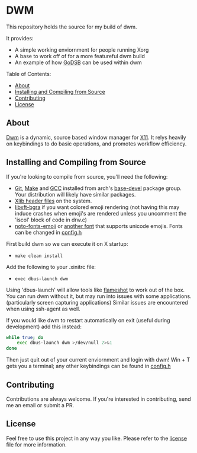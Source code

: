 DWM
===========

This repository holds the source for my build of dwm.

It provides:

  * A simple working enviornment for people running Xorg
  * A base to work off of for a more featureful dwm build
  * An example of how [GoDSB](https://github.com/ChristianHering/GoDSB) can be used within dwm

Table of Contents:

  * [About](#about)
  * [Installing and Compiling from Source](#installing-and-compiling-from-source)
  * [Contributing](#contributing)
  * [License](#license)

About
-----

[Dwm](https://dwm.suckless.org/) is a dynamic, source based window manager for [X11](https://www.x.org/wiki/). It relys heavily on keybindings to do basic operations, and promotes workflow efficiency.

Installing and Compiling from Source
------------

If you're looking to compile from source, you'll need the following:

  * [Git](https://archlinux.org/packages/extra/x86_64/git/), [Make](https://archlinux.org/packages/core/x86_64/make/) and [GCC](https://archlinux.org/packages/core/x86_64/gcc/) installed from arch's [base-devel](https://archlinux.org/groups/x86_64/base-devel/) package group. Your distribution will likely have similar packages.
  * [Xlib header files](https://archlinux.org/packages/extra/x86_64/libx11/) on the system.
  * [libxft-bgra](https://aur.archlinux.org/packages/libxft-bgra/) if you want colored emoji rendering (not having this may induce crashes when emoji's are rendered unless you uncomment the 'iscol' block of code in drw.c)
  * [noto-fonts-emoji](https://archlinux.org/packages/extra/any/noto-fonts-emoji/) or [another font](https://archlinux.org/packages/community/any/ttf-joypixels/) that supports unicode emojis. Fonts can be changed in [config.h](config.h)

First build dwm so we can execute it on X startup:

  * `make clean install`

Add the following to your .xinitrc file:

  * `exec dbus-launch dwm`

Using 'dbus-launch' will allow tools like [flameshot](https://github.com/flameshot-org/flameshot) to work out of the box. You can run dwm without it, but may run into issues with some applications. (particularly screen capturing applications) Similar issues are encountered when using ssh-agent as well.

If you would like dwm to restart automatically on exit (useful during development) add this instead:

```Bash
while true; do
	exec dbus-launch dwm >/dev/null 2>&1
done
```

Then just quit out of your current enviornment and login with dwm! Win + T gets you a terminal; any other keybindings can be found in [config.h](config.h)

Contributing
------------

Contributions are always welcome. If you're interested in contributing, send me an email or submit a PR.

License
-------

Feel free to use this project in any way you like. Please refer to the [license](/docs/LICENSE) file for more information.
